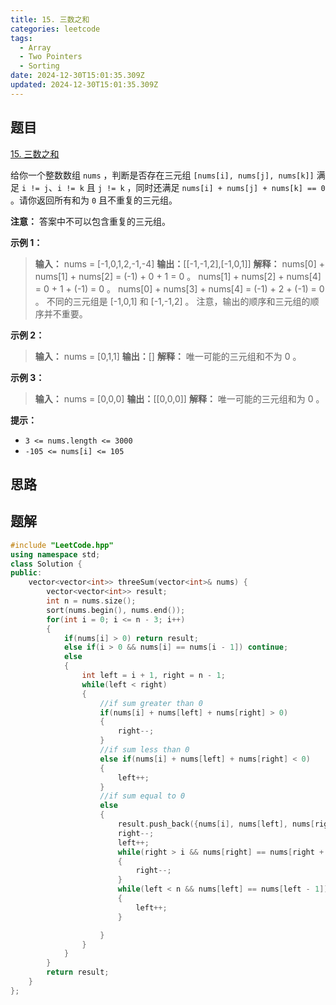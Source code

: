 ```yaml
---
title: 15. 三数之和
categories: leetcode
tags: 
  - Array
  - Two Pointers
  - Sorting
date: 2024-12-30T15:01:35.309Z
updated: 2024-12-30T15:01:35.309Z
---
```


<!--more-->

## 题目

[15. 三数之和](https://leetcode.cn/problems/3sum)

给你一个整数数组 `nums` ，判断是否存在三元组 `[nums[i], nums[j], nums[k]]` 满足 `i != j`、`i != k`
且 `j != k` ，同时还满足 `nums[i] + nums[j] + nums[k] == 0` 。请你返回所有和为 `0` 且不重复的三元组。

**注意：** 答案中不可以包含重复的三元组。





**示例 1：**

> 
> 
> **输入：** nums = [-1,0,1,2,-1,-4]
> **输出：**[[-1,-1,2],[-1,0,1]]
> **解释：**
> nums[0] + nums[1] + nums[2] = (-1) + 0 + 1 = 0 。
> nums[1] + nums[2] + nums[4] = 0 + 1 + (-1) = 0 。
> nums[0] + nums[3] + nums[4] = (-1) + 2 + (-1) = 0 。
> 不同的三元组是 [-1,0,1] 和 [-1,-1,2] 。
> 注意，输出的顺序和三元组的顺序并不重要。
> 

**示例 2：**

> 
> 
> **输入：** nums = [0,1,1]
> **输出：**[]
> **解释：** 唯一可能的三元组和不为 0 。
> 

**示例 3：**

> 
> 
> **输入：** nums = [0,0,0]
> **输出：**[[0,0,0]]
> **解释：** 唯一可能的三元组和为 0 。
> 



**提示：**

  * `3 <= nums.length <= 3000`
  * `-105 <= nums[i] <= 105`



## 思路


## 题解

```cpp
#include "LeetCode.hpp"
using namespace std;
class Solution {
public:
    vector<vector<int>> threeSum(vector<int>& nums) {
        vector<vector<int>> result;
        int n = nums.size();
        sort(nums.begin(), nums.end());
        for(int i = 0; i <= n - 3; i++)
        {
            if(nums[i] > 0) return result;
            else if(i > 0 && nums[i] == nums[i - 1]) continue;
            else
            {
                int left = i + 1, right = n - 1;
                while(left < right)
                {
                    //if sum greater than 0
                    if(nums[i] + nums[left] + nums[right] > 0)
                    {
                        right--;
                    }
                    //if sum less than 0
                    else if(nums[i] + nums[left] + nums[right] < 0)
                    {
                        left++;
                    }
                    //if sum equal to 0
                    else
                    {
                        result.push_back({nums[i], nums[left], nums[right]});
                        right--;
                        left++;
                        while(right > i && nums[right] == nums[right + 1])
                        {
                            right--;
                        }
                        while(left < n && nums[left] == nums[left - 1])
                        {
                            left++;
                        }

                    }
                }
            }
        }
        return result;
    }
};

```
